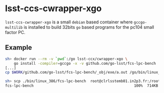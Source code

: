 lsst-ccs-cwrapper-xgo
=====================

`lsst-ccs-cwrapper-xgo` is a small `debian` based container where `gccgo-multilib` is installed to build 32bits `go` based programs for the pc104 small factor PC.

## Example

```sh
sh> docker run --rm -v `pwd`:/go lsst-ccx/cwrapper-xgo \
	go install -compiler=gccgo -x -v github.com/go-lsst/fcs-lpc-bench
[...]
cp $WORK/github.com/go-lsst/fcs-lpc-bench/_obj/exe/a.out /go/bin/linux_386/fcs-lpc-bench

sh> scp ./bin/linux_386/fcs-lpc-bench  root@clrlsstemb01.in2p3.fr:/root/.
fcs-lpc-bench                                              100%  714KB 714.2KB/s   00:00
```
